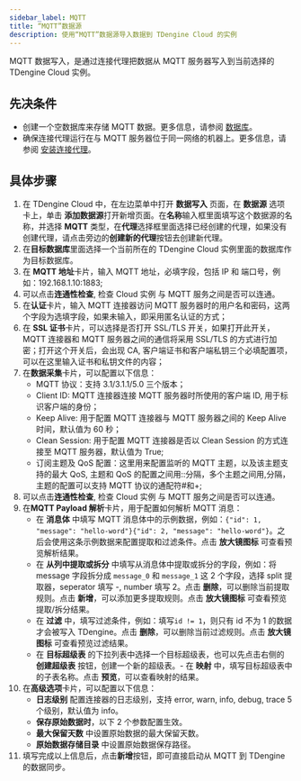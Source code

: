 ```yaml
---
sidebar_label: MQTT
title: “MQTT”数据源
description: 使用“MQTT”数据源导入数据到 TDengine Cloud 的实例
---
```


MQTT 数据写入，是通过连接代理把数据从 MQTT 服务器写入到当前选择的 TDengine Cloud 实例。

## 先决条件

- 创建一个空数据库来存储 MQTT 数据。更多信息，请参阅 [数据库](../../../programming/model/#create-database)。
- 确保连接代理运行在与 MQTT 服务器位于同一网络的机器上。更多信息，请参阅 [安装连接代理](../install-agent/)。

## 具体步骤

1. 在 TDengine Cloud 中，在左边菜单中打开 **数据写入** 页面，在 **数据源** 选项卡上，单击 **添加数据源**打开新增页面。在**名称**输入框里面填写这个数据源的名称，并选择 **MQTT** 类型，在**代理**选择框里面选择已经创建的代理，如果没有创建代理，请点击旁边的**创建新的代理**按钮去创建新代理。
2. 在**目标数据库**里面选择一个当前所在的 TDengine Cloud 实例里面的数据库作为目标数据库。
3. 在 **MQTT 地址**卡片，输入 MQTT 地址，必填字段，包括 IP 和 端口号，例如：192.168.1.10:1883;
4. 可以点击**连通性检查**, 检查 Cloud 实例 与 MQTT 服务之间是否可以连通。
5. 在**认证**卡片，输入 MQTT 连接器访问 MQTT 服务器时的用户名和密码，这两个字段为选填字段，如果未输入，即采用匿名认证的方式；
6. 在 **SSL 证书**卡片，可以选择是否打开 SSL/TLS 开关，如果打开此开关，MQTT 连接器和 MQTT 服务器之间的通信将采用 SSL/TLS 的方式进行加密；打开这个开关后，会出现 CA, 客户端证书和客户端私钥三个必填配置项，可以在这里输入证书和私钥文件的内容；
7. 在**数据采集**卡片，可以配置以下信息：
   - MQTT 协议：支持 3.1/3.1.1/5.0 三个版本；
   - Client ID: MQTT 连接器连接 MQTT 服务器时所使用的客户端 ID, 用于标识客户端的身份；
   - Keep Alive: 用于配置 MQTT 连接器与 MQTT 服务器之间的 Keep Alive 时间，默认值为 60 秒；
   - Clean Session: 用于配置 MQTT 连接器是否以 Clean Session 的方式连接至 MQTT 服务器，默认值为 True;
   - 订阅主题及 QoS 配置：这里用来配置监听的 MQTT 主题，以及该主题支持的最大 QoS, 主题和 QoS 的配置之间用::分隔，多个主题之间用,分隔，主题的配置可以支持 MQTT 协议的通配符#和+;
8. 可以点击**连通性检查**, 检查 Cloud 实例 与 MQTT 服务之间是否可以连通。
9. 在**MQTT Payload 解析**卡片，用于配置如何解析 MQTT 消息：
   - 在 **消息体** 中填写 MQTT 消息体中的示例数据，例如：`{"id": 1, "message": "hello-word"}{"id": 2, "message": "hello-word"}`。之后会使用这条示例数据来配置提取和过滤条件。点击 **放大镜图标** 可查看预览解析结果。
   - 在 **从列中提取或拆分** 中填写从消息体中提取或拆分的字段，例如：将 message 字段拆分成 `message_0` 和 `message_1` 这 2 个字段，选择 split 提取器，seperator 填写 -, number 填写 2。点击 **删除**，可以删除当前提取规则。点击 **新增**，可以添加更多提取规则。点击 **放大镜图标** 可查看预览提取/拆分结果。
   - 在 **过滤** 中，填写过滤条件，例如：填写`id != 1`，则只有 id 不为 1 的数据才会被写入 TDengine。点击 **删除**，可以删除当前过滤规则。点击 **放大镜图标** 可查看预览过滤结果。
   - 在 **目标超级表** 的下拉列表中选择一个目标超级表，也可以先点击右侧的 **创建超级表** 按钮，创建一个新的超级表。- 在 **映射** 中，填写目标超级表中的子表名称。点击 **预览**，可以查看映射的结果。
10. 在**高级选项**卡片，可以配置以下信息：
    - **日志级别** 配置连接器的日志级别，支持 error, warn, info, debug, trace 5 个级别，默认值为 info。
    - **保存原始数据时**，以下 2 个参数配置生效。
    - **最大保留天数** 中设置原始数据的最大保留天数。
    - **原始数据存储目录** 中设置原始数据保存路径。
11. 填写完成以上信息后，点击**新增**按钮，即可直接启动从 MQTT 到 TDengine 的数据同步。
